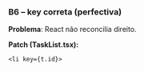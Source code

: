 ### B6 – key correta (perfectiva)

**Problema**: React não reconcilia direito.

**Patch (TaskList.tsx):**
```tsx
<li key={t.id}>
```